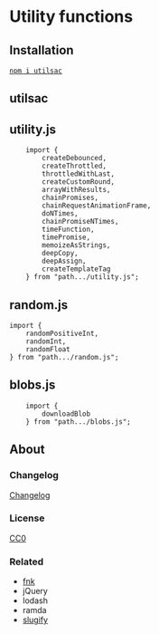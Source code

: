 # Utility functions

## Installation

[`npm i utilsac`](https://www.npmjs.com/package/utilsac)

## utilsac

## utility.js

```
    import {
        createDebounced,
        createThrottled,
		throttledWithLast,
        createCustomRound,
        arrayWithResults,
        chainPromises,
        chainRequestAnimationFrame,
        doNTimes,
        chainPromiseNTimes,
        timeFunction,
        timePromise,
        memoizeAsStrings,
        deepCopy,
        deepAssign,
        createTemplateTag
    } from "path.../utility.js";
```

## random.js

```
import {
    randomPositiveInt,
    randomInt,
    randomFloat
} from "path.../random.js";
```

## blobs.js

```
    import {
        downloadBlob
    } from "path.../blobs.js";
```

## About

### Changelog

[Changelog](./changelog.md)


### License

[CC0](./license.txt)

### Related

 * [fnk](https://github.com/seanohue/fnk)
 * jQuery
 * lodash
 * ramda
 * [slugify](https://github.com/sindresorhus/slugify)
